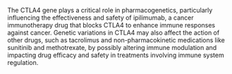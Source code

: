 The CTLA4 gene plays a critical role in pharmacogenetics, particularly influencing the effectiveness and safety of ipilimumab, a cancer immunotherapy drug that blocks CTLA4 to enhance immune responses against cancer. Genetic variations in CTLA4 may also affect the action of other drugs, such as tacrolimus and non-pharmacokinetic medications like sunitinib and methotrexate, by possibly altering immune modulation and impacting drug efficacy and safety in treatments involving immune system regulation.